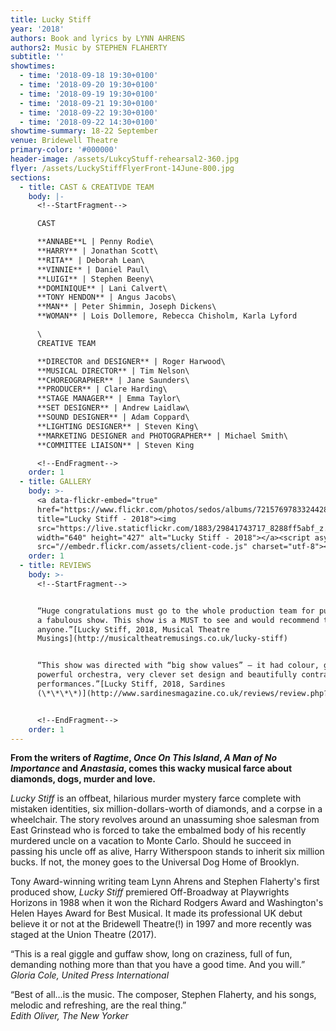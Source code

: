 ```yaml
---
title: Lucky Stiff
year: '2018'
authors: Book and lyrics by LYNN AHRENS
authors2: Music by STEPHEN FLAHERTY
subtitle: ''
showtimes:
  - time: '2018-09-18 19:30+0100'
  - time: '2018-09-20 19:30+0100'
  - time: '2018-09-19 19:30+0100'
  - time: '2018-09-21 19:30+0100'
  - time: '2018-09-22 19:30+0100'
  - time: '2018-09-22 14:30+0100'
showtime-summary: 18-22 September
venue: Bridewell Theatre
primary-color: '#000000'
header-image: /assets/LukcyStuff-rehearsal2-360.jpg
flyer: /assets/LuckyStiffFlyerFront-14June-800.jpg
sections:
  - title: CAST & CREATIVDE TEAM
    body: |-
      <!--StartFragment-->

      CAST

      **ANNABE**L | Penny Rodie\
      **HARRY** | Jonathan Scott\
      **RITA** | Deborah Lean\
      **VINNIE** | Daniel Paul\
      **LUIGI** | Stephen Beeny\
      **DOMINIQUE** | Lani Calvert\
      **TONY HENDON** | Angus Jacobs\
      **MAN** | Peter Shimmin, Joseph Dickens\
      **WOMAN** | Lois Dollemore, Rebecca Chisholm, Karla Lyford

      \
      CREATIVE TEAM

      **DIRECTOR and DESIGNER** | Roger Harwood\
      **MUSICAL DIRECTOR** | Tim Nelson\
      **CHOREOGRAPHER** | Jane Saunders\
      **PRODUCER** | Clare Harding\
      **STAGE MANAGER** | Emma Taylor\
      **SET DESIGNER** | Andrew Laidlaw\
      **SOUND DESIGNER** | Adam Coppard\
      **LIGHTING DESIGNER** | Steven King\
      **MARKETING DESIGNER and PHOTOGRAPHER** | Michael Smith\
      **COMMITTEE LIAISON** | Steven King

      <!--EndFragment-->
    order: 1
  - title: GALLERY
    body: >-
      <a data-flickr-embed="true"
      href="https://www.flickr.com/photos/sedos/albums/72157697833244282"
      title="Lucky Stiff - 2018"><img
      src="https://live.staticflickr.com/1883/29841743717_8288ff5abf_z.jpg"
      width="640" height="427" alt="Lucky Stiff - 2018"></a><script async
      src="//embedr.flickr.com/assets/client-code.js" charset="utf-8"></script>
    order: 1
  - title: REVIEWS
    body: >-
      <!--StartFragment-->


      “Huge congratulations must go to the whole production team for putting on
      a fabulous show. This show is a MUST to see and would recommend to
      anyone.”[Lucky Stiff, 2018, Musical Theatre
      Musings](http://musicaltheatremusings.co.uk/lucky-stiff)


      “This show was directed with “big show values” – it had colour, glamour, a
      powerful orchestra, very clever set design and beautifully contrasting
      performances.”[Lucky Stiff, 2018, Sardines
      (\*\*\*\*)](http://www.sardinesmagazine.co.uk/reviews/review.php?REVIEW-Sedos-Lucky%20Stiff%20-%20%E2%98%85%E2%98%85%E2%98%85%E2%98%85&reviewsID=3327)


      <!--EndFragment-->
    order: 1
---
```

<!--StartFragment-->

**From the writers of *Ragtime*, *Once On This Island*, *A Man of No Importance* and *Anastasia*, comes this wacky musical farce about diamonds, dogs, murder and love.**

*Lucky Stiff* is an offbeat, hilarious murder mystery farce complete with mistaken identities, six million-dollars-worth of diamonds, and a corpse in a wheelchair. The story revolves around an unassuming shoe salesman from East Grinstead who is forced to take the embalmed body of his recently murdered uncle on a vacation to Monte Carlo. Should he succeed in passing his uncle off as alive, Harry Witherspoon stands to inherit six million bucks. If not, the money goes to the Universal Dog Home of Brooklyn.

Tony Award-winning writing team Lynn Ahrens and Stephen Flaherty's first produced show, *Lucky Stiff* premiered Off-Broadway at Playwrights Horizons in 1988 when it won the Richard Rodgers Award and Washington's Helen Hayes Award for Best Musical. It made its professional UK debut believe it or not at the Bridewell Theatre(!) in 1997 and more recently was staged at the Union Theatre (2017).

“This is a real giggle and guffaw show, long on craziness, full of fun, demanding nothing more than that you have a good time. And you will.”\
*Gloria Cole, United Press International*

“Best of all…is the music. The composer, Stephen Flaherty, and his songs, melodic and refreshing, are the real thing.”\
*Edith Oliver, The New Yorker*

<!--EndFragment-->
